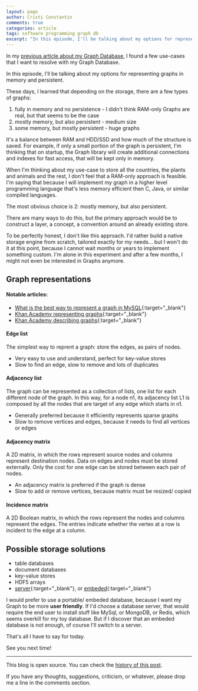 ```yaml
---
layout: page
author: Cristi Constantin
comments: true
categories: article
tags: software programming graph db
excerpt: "In this episode, I'll be talking about my options for representing graphs in memory and persistent."
---
```


In my [previous article about my Graph Database](/2017/05/making-a-graph-db-ep4), I found a few use-cases that I want to resolve with my Graph Database.

In this episode, I'll be talking about my options for representing graphs in memory and persistent.

These days, I learned that depending on the storage, there are a few types of graphs:

1. fully in memory and no persistence - I didn't think RAM-only Graphs are real, but that seems to be the case
1. mostly memory, but also persistent - medium size
1. some memory, but mostly persistent - huge graphs

It's a balance between RAM and HDD/SSD and how much of the structure is saved. For example, if only a small portion of the graph is persistent, I'm thinking that on startup, the Graph library will create additional connections and indexes for fast access, that will be kept only in memory.

When I'm thinking about my use-case to store all the countries, the plants and animals and the rest, I don't feel that a RAM-only approach is feasible. I'm saying that because I will implement my graph in a higher level programming language that's less memory efficient then C, Java, or similar compiled languages.

The most obvious choice is 2: mostly memory, but also persistent.

There are many ways to do this, but the primary approach would be to construct a layer, a concept, a convention around an already existing store.

To be perfectly honest, I don't like this approach. I'd rather build a native storage engine from scratch, tailored exactly for my needs... but I won't do it at this point, because I cannot wait months or years to implement something custom. I'm alone in this experiment and after a few months, I might not even be interested in Graphs anymore.


## Graph representations

#### Notable articles:

- [What is the best way to represent a graph in MySQL](https://www.quora.com/What-is-the-best-way-to-represent-a-graph-in-MySQL){:target="_blank"}
- [Khan Academy representing graphs](https://www.khanacademy.org/computing/computer-science/algorithms/graph-representation/a/representing-graphs){:target="_blank"}
- [Khan Academy describing graphs](https://www.khanacademy.org/computing/computer-science/algorithms/graph-representation/a/describing-graphs){:target="_blank"}

#### Edge list
The simplest way to reprent a graph: store the edges, as pairs of nodes.
- Very easy to use and understand, perfect for key-value stores
- Slow to find an edge, slow to remove and lots of duplicates

#### Adjacency list
The graph can be represented as a collection of lists, one list for each different node of the graph. In this way, for a node n1, its adjacency list L1 is composed by all the nodes that are target of any edge which starts in n1.
- Generally preferred because it efficiently represents sparse graphs
- Slow to remove vertices and edges, because it needs to find all vertices or edges

#### Adjacency matrix
A 2D matrix, in which the rows represent source nodes and columns represent destination nodes. Data on edges and nodes must be stored externally. Only the cost for one edge can be stored between each pair of nodes.
* An adjacency matrix is preferred if the graph is dense
* Slow to add or remove vertices, because matrix must be resized/ copied

#### Incidence matrix
A 2D Boolean matrix, in which the rows represent the nodes and columns represent the edges. The entries indicate whether the vertex at a row is incident to the edge at a column.


## Possible storage solutions

- table databases
- document databases
- key-value stores
- HDF5 arrays
- [server](https://en.wikipedia.org/wiki/Database_server){:target="_blank"}, or  [embeded](https://en.wikipedia.org/wiki/Embedded_database){:target="_blank"}

I would prefer to use a portable/ embeded database, because I want my Graph to be more **user friendly**. If I'd choose a database server, that would require the end user to install stuff like MySql, or MongoDB, or Redis, which seems overkill for my toy database.
But if I discover that an embeded database is not enough, of course I'll switch to a server.

That's all I have to say for today.

See you next time!

-----

This blog is open source. You can check the [history of this post](https://github.com/croqaz/croqaz.github.io/commits/master/{{page.path}}).

If you have any thoughts, suggestions, criticism, or whatever, please drop me a line in the comments section.
